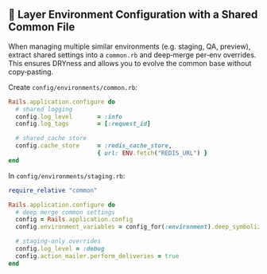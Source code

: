 ## 💼 Layer Environment Configuration with a Shared Common File

When managing multiple similar environments (e.g. staging, QA, preview), extract shared settings into a `common.rb` and deep‑merge per‑env overrides. This ensures DRYness and allows you to evolve the common base without copy‑pasting.

Create `config/environments/common.rb`:

```ruby
Rails.application.configure do
  # shared logging
  config.log_level       = :info
  config.log_tags        = [:request_id]

  # shared cache store
  config.cache_store     = :redis_cache_store,
                         { url: ENV.fetch("REDIS_URL") }
end
```

In `config/environments/staging.rb`:

```ruby
require_relative "common"

Rails.application.configure do
  # deep merge common settings
  config = Rails.application.config
  config.environment_variables = config_for(:environment).deep_symbolize_keys

  # staging‑only overrides
  config.log_level = :debug
  config.action_mailer.perform_deliveries = true
end
```
